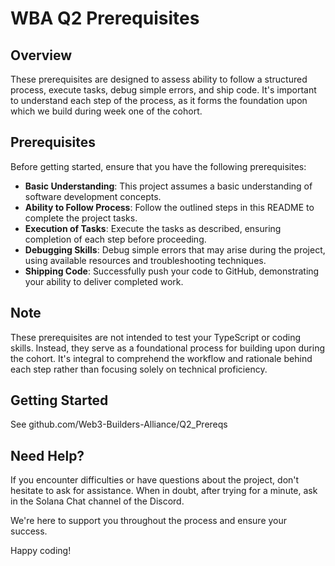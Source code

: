 # WBA Q2 Prerequisites

## Overview

These prerequisites are designed to assess ability to follow a structured process, execute tasks, debug simple errors, and ship code. It's important to understand each step of the process, as it forms the foundation upon which we build during week one of the cohort.

## Prerequisites

Before getting started, ensure that you have the following prerequisites:

- **Basic Understanding**: This project assumes a basic understanding of software development concepts.
- **Ability to Follow Process**: Follow the outlined steps in this README to complete the project tasks.
- **Execution of Tasks**: Execute the tasks as described, ensuring completion of each step before proceeding.
- **Debugging Skills**: Debug simple errors that may arise during the project, using available resources and troubleshooting techniques.
- **Shipping Code**: Successfully push your code to GitHub, demonstrating your ability to deliver completed work.

## Note

These prerequisites are not intended to test your TypeScript or coding skills. Instead, they serve as a foundational process for building upon during the cohort. It's integral to comprehend the workflow and rationale behind each step rather than focusing solely on technical proficiency.

## Getting Started
See github.com/Web3-Builders-Alliance/Q2_Prereqs

## Need Help?

If you encounter difficulties or have questions about the project, don't hesitate to ask for assistance. When in doubt, after trying for a minute, ask in the Solana Chat channel of the Discord.

We're here to support you throughout the process and ensure your success.

Happy coding!
